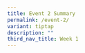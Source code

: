 ```yaml
---
title: Event 2 Summary
permalink: /event-2/
variant: tiptap
description: ""
third_nav_title: Week 1
---
```

